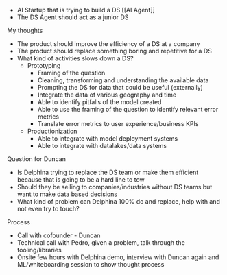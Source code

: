 - AI Startup that is trying to build a DS [[AI Agent]]
- The DS Agent should act as a junior DS 

My thoughts
- The product should improve the efficiency of a DS at a company
- The product should replace something boring and repetitive for a DS
- What kind of activities slows down a DS?
	- Prototyping
		- Framing of the question
		- Cleaning, transforming and understanding the available data
		- Prompting the DS for data that could be useful (externally)
		- Integrate the data of various geography and time 
		- Able to identify pitfalls of the model created
		- Able to use the framing of the question to identify relevant error metrics
		- Translate error metrics to user experience/business KPIs
	- Productionization
		- Able to integrate with model deployment systems
		- Able to integrate with datalakes/data systems

Question for Duncan
- Is Delphina trying to replace the DS team or make them efficient because that is going to be a hard line to tow 
- Should they be selling to companies/industries without DS teams but want to make data based decisions
- What kind of problem can Delphina 100% do and replace, help with and not even try to touch?

Process
- Call with cofounder - Duncan
- Technical call with Pedro, given a problem, talk through the tooling/libraries
- Onsite few hours with Delphina demo, interview with Duncan again and ML/whiteboarding session to show thought process
